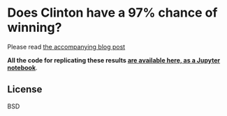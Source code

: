 # Does Clinton have a 97% chance of winning? 

Please read [the accompanying blog post](http://blog.cosmopol.is/forecasting/2016/10/16/clinton.html)

**All the code for replicating these results [are available here, as a Jupyter notebook](https://github.com/elsehow/2016-election-market-simulations/blob/master/market-forecasts.ipynb)**.

## License

BSD
